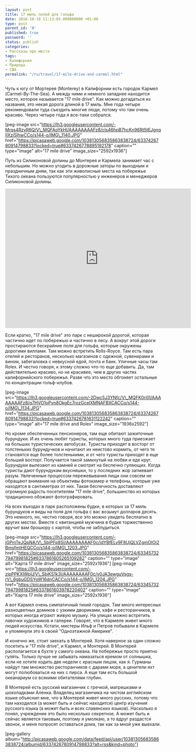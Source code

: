 ```yaml
---
layout: post
title: 17 миль полей для гольфа
date: 2016-10-18 11:13:03.000000000 +01:00
type: post
parent_id: '0'
published: true
password: ''
status: publish
categories:
- Рассказы про места
tags:
- Калифорния
- Природа
- США
permalink: "/ru/travel/17-mile-drive-and-carmel.html"
---
```

Чуть к югу от Мортерея (Monterey) в Калифорнии есть городок Кармел (Carmel-By-The-Sea). А между ними и немного западнее находится место, которое называется "17 mile drive". Как можно догадаться из названия, это некая дорога длиной в 17 миль. Мне года четыре рекомендовали туда съездить многие люди, потому что там очень красиво. Через четыре года я все-таки собрался.

[peg-image src="https://lh3.googleusercontent.com/-Mrqs4RzyR6Q/V\_MQFAoYkHI/AAAAAAAAFz8/cls46hpB7hcKn96Rt5tEJgnqIIXzi5IhwCCo/s144-o/IMG\_1140.JPG" href="https://picasaweb.google.com/103813056835863838724/6337426780914798833?locked=true#6337426778895192178" caption="" type="image" alt="17 mile drive" image\_size="2592x1936"]  


Путь из Силиконовой долины до Монтерея и Кармела занимает час с небольшим. Но можно угодить в дорожные заторы по выходным и праздничным дням, так как эти живописные места на побережье Тихого океана пользуются популярностью у инженеров и менеджеров Силиконовой долины.

<iframe style="border: 0;" src="https://www.google.com/maps/embed?pb=!1m18!1m12!1m3!1d72485.73169489407!2d-121.96257650769337!3d36.59154132101229!2m3!1f0!2f0!3f0!3m2!1i1024!2i768!4f13.1!3m3!1m2!1s0x808de6e008683029%3A0xf60f00fae44f5865!2sDel+Monte+Forest%2C+CA%2C+USA!5e0!3m2!1sen!2sru!4v1475560852350" width="600" height="450" frameborder="0" allowfullscreen="allowfullscreen"></iframe>

Если кратко, "17 mile drive" это парк с неширокой дорогой, которая частично идет по побережью и частично в лесу. А вокруг этой дороги простираются бескрайние поля для гольфа, которые окружены дорогими виллами. Там можно встретить Rolls-Royce. Там&nbsp;есть пара отелей и ресторанов, несколько магазинов с одежной, сувенирами и вином, забегаловка с невкусной едой, почта и банк. Уличные часы там Rolex. И честно говоря, к этому сложно что-то еще добавить. Да, там действительно красиво, но не красивее, чем&nbsp;в других частях калифорнийского побережья. Разве что это место обгоняет остальные по концентрации гольф-клубов.

[peg-image src="https://lh3.googleusercontent.com/-2Dwc5J3YNfc/V\_MQFK0ri0I/AAAAAAAAFz8/q7HVO1oPvn8OkgEc7rozGcelXMNAFBXCACCo/s144-o/IMG\_1134.JPG" href="https://picasaweb.google.com/103813056835863838724/6337426780914798833?locked=true#6337426781631122242" caption="" type="image" alt="17 mile drive and Rolex" image\_size="1936x2592"]

Но кроме обеспеченных пенсионеров, там еще обитают зажиточные бурундуки. И их очень любят туристы, которых много туда приезжает на больших туристических автобусах. Туристы приходят в восторг от толстеньких бурундучков и начитают их неистово кормить, от чего те становятся еще более толстенькими, и от чего туристы приходят в еще больший восторг. Получается такой замкнутый на любви и еде круг. Бурундуки вылезают из камней и смотрят на беспечно гуляющих. Когда туристы дают бурундукам вкусняшки, то у последних жор затмевает разум. Увлеченные процессом пережевывания пищи они совсем не обращают внимания на объективы фотокамер и телефоны, которые уже находятся в сантиметрах от них. Такая беспечность&nbsp;доставляют огромную радость посетителям "17 mile drive", большинство из которых традиционно обожают фотографировать.

На всех въездах в парк расположены будки, в которых&nbsp;за 17 миль бурундуков и виды на поля для гольфа с вас возьмут долларов десять. Это немного, но, честно говоря, все это можно увидеть бесплатно в других местах. Вместе с квитанцией мужчина в будке торжественно вручит вам&nbsp;брошюру с картой, чтобы не заблудиться.

[peg-image src="https://lh3.googleusercontent.com/-jGPmTeJQpNA/V\_SbjPFp8SI/AAAAAAAAF0c/idYBfELv9F8UjQLVZgmOIOi2BmsfmtHEQCCo/s144-o/IMG\_1203.JPG" href="https://picasaweb.google.com/103813056835863838724/6334573279479981825#6337861605265109282" caption="" type="image" alt="Карта 17 mile drive" image\_size="2592x1936"] [peg-image src="https://lh3.googleusercontent.com/-zipPPKXIWpU/V\_SbjKS1k3I/AAAAAAAAF0c/v0JA3ewguVsgs-rV\_6gbuGDSYoW16dnCACCo/s144-o/IMG\_1204.JPG" href="https://picasaweb.google.com/103813056835863838724/6334573279479981825#6337861603978220402" caption="" type="image" alt="Карта 17 mile drive" image\_size="2592x1936"]

А вот Кармел очень симпатичный тихий городок. Там много интересных разноцветных домиков с узкими двориками, кафе и ресторанчиков, в которых иногда играют живую музыку. На улицах можно встретить лавочки художников и галереи. Говорят, что в Кармеле живет много людей искусства. Кстати, мистеры Ильф и Петров побывали в Кармеле и упомянули это в своей "Одноэтажной Америке".

И конечно же, стоит заехать в Монтерей. Хотя наверное за один сложно посетить и "17 mile drive", и Кармел, и Монтерей. В Монтерей располагается в бухте у самого океана. На побережье просто приятно гулять. Только лучше не забывать намазаться кремом от солнышка, если не хотите ходить две недели с красным лицом, как я. Гурманы найдут там множество ресторанчиков с дарами моря, а ценители яхт могут полюбоваться на них с пирса. А еще там есть большой океанариум со всякими обитателями глубин.

В Монтерей&nbsp;есть русский магазинчик с гречкой, матрешками и шоколадками Аленка. Владелец магазинчика на чистом английском языке объяснил мне, что в Монтерей живет много русских, потому что там находился (а может быть и сейчас находится)&nbsp;центр изучения русского языка (а может быть и всех славянских языков). Насколько я понял, учреждение это было несколько секретное. А может быть и сейчас является таковым, поэтому я умолкаю, а то вдруг раздастся звонок, и меня попросят оставаться дома, так как за мной уже выехали.

[peg-gallery album="http://picasaweb.google.com/data/feed/api/user/103813056835863838724/albumid/6337426780914798833?alt=rss&kind=photo"]

